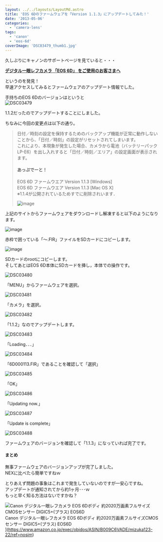 ```yaml
---
layout: ../../layouts/LayoutMd.astro
title: 'EOS 6Dのファームウェアを「Version 1.1.3」にアップデートしてみた！'
date: '2013-05-06'
categories:
  - 'camera-lens'
tags:
  - 'canon'
  - 'eos-6d'
coverImage: 'DSC03479_thumb1.jpg'
---
```


久しぶりにキャノンのサポートページを見ていると・・・

**[デジタル一眼レフカメラ 「EOS 6D」 をご使用のお客さまへ](http://cweb.canon.jp/e-support/products/eos-d/130409eos6d.html)**

というのを発見！  
早速アクセスしてみるとファームウェアのアップデート情報でした。

手持ちのEOS 6Dのバージョンはというと  
![DSC03479](/archive/images/DSC03479_thumb.jpg 'DSC03479')

1.1.2だったのでアップデートすることにしました。

ちなみに今回の変更点は以下の通り。

> 日付／時刻の設定を保持するためのバックアップ機能が正常に動作しないことから、「日付／時刻」の設定がリセットされてしまいます。  
> これにより、本現象が発生した場合、カメラから電池（バッテリーパック LP-E6）を出し入れすると「日付／時刻／エリア」の設定画面が表示されます。
>
> #### あっぷでーと！
>
> EOS 6D ファームウエア Version 1.1.3 \[Windows\]  
> EOS 6D ファームウエア Version 1.1.3 \[Mac OS X\]  
> ※1.1.4が公開されているためすでに削除されいます．
>
> ![image](/archive/images/image_thumb.png 'image')

上記のサイトからファームウェアをダウンロードし解凍すると以下のようになります。

![image](/archive/images/image_thumb1.png 'image')

赤枠で囲っている「～.FIR」ファイルをSDカードにコピーします。

![image](/archive/images/image_thumb2.png 'image')

SDカードのrootにコピーします。  
そしてあとはEOS 6D本体にSDカードを挿し，本体での操作です。

![DSC03480](/archive/images/DSC03480_thumb.jpg 'DSC03480')

「MENU」からファームウェアを選択。

![DSC03481](/archive/images/DSC03481_thumb.jpg 'DSC03481')

「カメラ」を選択。

![DSC03482](/archive/images/DSC03482_thumb.jpg 'DSC03482')

「1.1.2」なのでアップデートします。

![DSC03483](/archive/images/DSC03483_thumb.jpg 'DSC03483')

「Loading．．．」

![DSC03484](/archive/images/DSC03484_thumb.jpg 'DSC03484')

「6D000113.FIR」であることを確認して「選択」

![DSC03485](/archive/images/DSC03485_thumb.jpg 'DSC03485')

「OK」

![DSC03486](/archive/images/DSC03486_thumb.jpg 'DSC03486')

「Updating now.」

![DSC03487](/archive/images/DSC03487_thumb.jpg 'DSC03487')

「Update is complete」

![DSC03488](/archive/images/DSC03488_thumb.jpg 'DSC03488')

ファームウェアのバージョンを確認して「1.1.3」になっていれば完了です。

#### まとめ

無事ファームウェアのバージョンアップが完了しました。  
NEXに比べたら簡単ですねｗ

とりあえず問題の事象はこれまで発生していないのですが一安心ですね。  
アップデートが通知されてから約1ヶ月･･･ｗ  
もっと早く知る方法はないですかね？

![Canon デジタル一眼レフカメラ EOS 6Dボディ 約2020万画素フルサイズCMOSセンサー DIGIC5+(プラス) EOS6D](/archive/images/51q7Z2F6dkL._SL160_.jpg)  
Canon デジタル一眼レフカメラ EOS 6Dボディ 約2020万画素フルサイズCMOSセンサー DIGIC5+(プラス) EOS6D  
](https://www.amazon.co.jp/exec/obidos/ASIN/B009C6VADE/mizuka123-22/ref=nosim)
